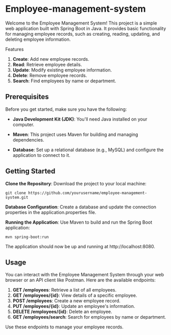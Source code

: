 # Employee-management-system
Welcome to the Employee Management System! This project is a simple web application built with Spring Boot in Java. It provides basic functionality for managing employee records, such as creating, reading, updating, and deleting employee information.

Features
1. **Create**: Add new employee records.
2. **Read**: Retrieve employee details.
3. **Update**: Modify existing employee information.
4. **Delete**: Remove employee records.
5. **Search**: Find employees by name or department.
## Prerequisites
Before you get started, make sure you have the following:

- **Java Development Kit (JDK)**: You'll need Java installed on your computer.

- **Maven**: This project uses Maven for building and managing dependencies.

- **Database**: Set up a relational database (e.g., MySQL) and configure the application to connect to it.

## Getting Started
**Clone the Repository**: Download the project to your local machine:
```
git clone https://github.com/yourusername/employee-management-system.git
```
**Database Configuration**: Create a database and update the connection properties in the application.properties file.

**Running the Application**: Use Maven to build and run the Spring Boot application:
```
mvn spring-boot:run
```
The application should now be up and running at http://localhost:8080.

## Usage
You can interact with the Employee Management System through your web browser or an API client like Postman. Here are the available endpoints:

1. **GET /employees**: Retrieve a list of all employees.
2. **GET /employees/{id}**: View details of a specific employee.
3. **POST /employees**: Create a new employee record.
4. **PUT /employees/{id}**: Update an employee's information.
5. **DELETE /employees/{id}**: Delete an employee.
6. **GET /employees/search**: Search for employees by name or department.
   
Use these endpoints to manage your employee records.
